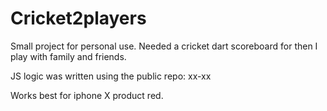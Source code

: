 # Cricket2players


Small project for personal use. Needed a cricket dart scoreboard for then I play with family and friends.

JS logic was written using the public repo: xx-xx

Works best for iphone X product red.



